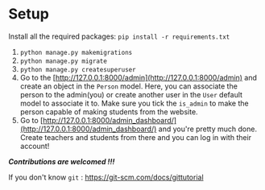 # Setup

Install all the required packages: `pip install -r requirements.txt`

 1. `python manage.py makemigrations`
 2. `python manage.py migrate`
 3. `python manage.py createsuperuser`
 4. Go to the [http://127.0.0.1:8000/admin](http://127.0.0.1:8000/admin) and create an object in the `Person` model. Here, you can associate the person to the admin(you) or create another user in the `User` default model to associate it to. Make sure you tick the `is_admin` to make the person capable of making students from the website.
 5. Go to  [http://127.0.0.1:8000/admin_dashboard/](http://127.0.0.1:8000/admin_dashboard/) and you're pretty much done. Create teachers and students from there and you can log in with their account!

***Contributions are welcomed !!!***

If you don't know `git` : https://git-scm.com/docs/gittutorial 
